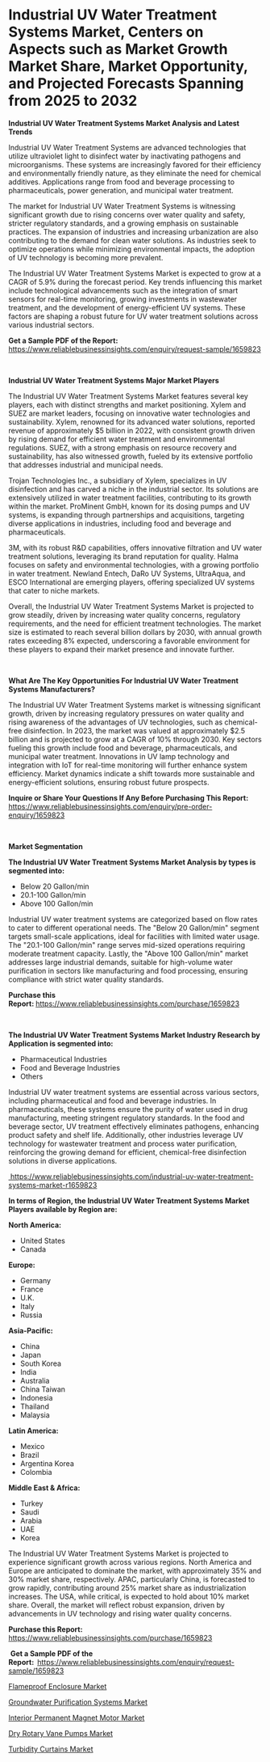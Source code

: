 <p><h1>Industrial UV Water Treatment Systems Market, Centers on Aspects such as Market Growth Market Share, Market Opportunity, and Projected Forecasts Spanning from 2025 to 2032</h1></p><p><strong>Industrial UV Water Treatment Systems Market Analysis and Latest Trends</strong></p>
<p><p>Industrial UV Water Treatment Systems are advanced technologies that utilize ultraviolet light to disinfect water by inactivating pathogens and microorganisms. These systems are increasingly favored for their efficiency and environmentally friendly nature, as they eliminate the need for chemical additives. Applications range from food and beverage processing to pharmaceuticals, power generation, and municipal water treatment.</p><p>The market for Industrial UV Water Treatment Systems is witnessing significant growth due to rising concerns over water quality and safety, stricter regulatory standards, and a growing emphasis on sustainable practices. The expansion of industries and increasing urbanization are also contributing to the demand for clean water solutions. As industries seek to optimize operations while minimizing environmental impacts, the adoption of UV technology is becoming more prevalent.</p><p>The Industrial UV Water Treatment Systems Market is expected to grow at a CAGR of 5.9% during the forecast period. Key trends influencing this market include technological advancements such as the integration of smart sensors for real-time monitoring, growing investments in wastewater treatment, and the development of energy-efficient UV systems. These factors are shaping a robust future for UV water treatment solutions across various industrial sectors.</p></p>
<p><strong>Get a Sample PDF of the Report:&nbsp;</strong> <a href="https://www.reliablebusinessinsights.com/enquiry/request-sample/1659823?utm_campaign=62&utm_medium=2&utm_source=Github&utm_content=ia&utm_term=17022025&utm_id=industrial-uv-water-treatment-systems">https://www.reliablebusinessinsights.com/enquiry/request-sample/1659823</a></p>
<p>&nbsp;</p>
<p><strong>Industrial UV Water Treatment Systems Major Market Players</strong></p>
<p><p>The Industrial UV Water Treatment Systems Market features several key players, each with distinct strengths and market positioning. Xylem and SUEZ are market leaders, focusing on innovative water technologies and sustainability. Xylem, renowned for its advanced water solutions, reported revenue of approximately $5 billion in 2022, with consistent growth driven by rising demand for efficient water treatment and environmental regulations. SUEZ, with a strong emphasis on resource recovery and sustainability, has also witnessed growth, fueled by its extensive portfolio that addresses industrial and municipal needs.</p><p>Trojan Technologies Inc., a subsidiary of Xylem, specializes in UV disinfection and has carved a niche in the industrial sector. Its solutions are extensively utilized in water treatment facilities, contributing to its growth within the market. ProMinent GmbH, known for its dosing pumps and UV systems, is expanding through partnerships and acquisitions, targeting diverse applications in industries, including food and beverage and pharmaceuticals.</p><p>3M, with its robust R&D capabilities, offers innovative filtration and UV water treatment solutions, leveraging its brand reputation for quality. Halma focuses on safety and environmental technologies, with a growing portfolio in water treatment. Newland Entech, DaRo UV Systems, UltraAqua, and ESCO International are emerging players, offering specialized UV systems that cater to niche markets.</p><p>Overall, the Industrial UV Water Treatment Systems Market is projected to grow steadily, driven by increasing water quality concerns, regulatory requirements, and the need for efficient treatment technologies. The market size is estimated to reach several billion dollars by 2030, with annual growth rates exceeding 8% expected, underscoring a favorable environment for these players to expand their market presence and innovate further.</p></p>
<p>&nbsp;</p>
<p><strong>What Are The Key Opportunities For Industrial UV Water Treatment Systems Manufacturers?</strong></p>
<p><p>The Industrial UV Water Treatment Systems market is witnessing significant growth, driven by increasing regulatory pressures on water quality and rising awareness of the advantages of UV technologies, such as chemical-free disinfection. In 2023, the market was valued at approximately $2.5 billion and is projected to grow at a CAGR of 10% through 2030. Key sectors fueling this growth include food and beverage, pharmaceuticals, and municipal water treatment. Innovations in UV lamp technology and integration with IoT for real-time monitoring will further enhance system efficiency. Market dynamics indicate a shift towards more sustainable and energy-efficient solutions, ensuring robust future prospects.</p></p>
<p><strong>Inquire or Share Your Questions If Any Before Purchasing This Report:</strong> <a href="https://www.reliablebusinessinsights.com/enquiry/pre-order-enquiry/1659823?utm_campaign=62&utm_medium=2&utm_source=Github&utm_content=ia&utm_term=17022025&utm_id=industrial-uv-water-treatment-systems">https://www.reliablebusinessinsights.com/enquiry/pre-order-enquiry/1659823</a></p>
<p>&nbsp;</p>
<p><strong>Market Segmentation</strong></p>
<p><strong>The Industrial UV Water Treatment Systems Market Analysis by types is segmented into:</strong></p>
<p><ul><li>Below 20 Gallon/min</li><li>20.1-100 Gallon/min</li><li>Above 100 Gallon/min</li></ul></p>
<p><p>Industrial UV water treatment systems are categorized based on flow rates to cater to different operational needs. The "Below 20 Gallon/min" segment targets small-scale applications, ideal for facilities with limited water usage. The "20.1-100 Gallon/min" range serves mid-sized operations requiring moderate treatment capacity. Lastly, the "Above 100 Gallon/min" market addresses large industrial demands, suitable for high-volume water purification in sectors like manufacturing and food processing, ensuring compliance with strict water quality standards.</p></p>
<p><strong>Purchase this Report:&nbsp;</strong><a href="https://www.reliablebusinessinsights.com/purchase/1659823?utm_campaign=62&utm_medium=2&utm_source=Github&utm_content=ia&utm_term=17022025&utm_id=industrial-uv-water-treatment-systems">https://www.reliablebusinessinsights.com/purchase/1659823</a></p>
<p>&nbsp;</p>
<p><strong>The Industrial UV Water Treatment Systems Market Industry Research by Application is segmented into:</strong></p>
<p><ul><li>Pharmaceutical Industries</li><li>Food and Beverage Industries</li><li>Others</li></ul></p>
<p><p>Industrial UV water treatment systems are essential across various sectors, including pharmaceutical and food and beverage industries. In pharmaceuticals, these systems ensure the purity of water used in drug manufacturing, meeting stringent regulatory standards. In the food and beverage sector, UV treatment effectively eliminates pathogens, enhancing product safety and shelf life. Additionally, other industries leverage UV technology for wastewater treatment and process water purification, reinforcing the growing demand for efficient, chemical-free disinfection solutions in diverse applications.</p></p>
<p><a href="https://www.reliablebusinessinsights.com/industrial-uv-water-treatment-systems-market-r1659823?utm_campaign=62&utm_medium=2&utm_source=Github&utm_content=ia&utm_term=17022025&utm_id=industrial-uv-water-treatment-systems">&nbsp;https://www.reliablebusinessinsights.com/industrial-uv-water-treatment-systems-market-r1659823</a></p>
<p><strong>In terms of Region, the Industrial UV Water Treatment Systems Market Players available by Region are:</strong></p>
<p>
    <p> <strong> North America: </strong>
        <ul>
            <li>United States</li>
            <li>Canada</li>
        </ul>
        </p> 
    <p> <strong> Europe: </strong>
        <ul>
            <li>Germany</li>
            <li>France</li>
            <li>U.K.</li>
            <li>Italy</li>
            <li>Russia</li>
        </ul>
        </p> 
    <p> <strong> Asia-Pacific: </strong>
        <ul>
            <li>China</li>
            <li>Japan</li>
            <li>South Korea</li>
            <li>India</li>
            <li>Australia</li>
            <li>China Taiwan</li>
            <li>Indonesia</li>
            <li>Thailand</li>
            <li>Malaysia</li>
        </ul>
        </p> 
    <p> <strong> Latin America: </strong>
        <ul>
            <li>Mexico</li>
            <li>Brazil</li>
            <li>Argentina Korea</li>
            <li>Colombia</li>
        </ul>
        </p> 
    <p> <strong> Middle East & Africa: </strong>
        <ul>
            <li>Turkey</li>
            <li>Saudi</li>
            <li>Arabia</li>
            <li>UAE</li>
            <li>Korea</li>
        </ul>
    </p>
    </p>
<p><p>The Industrial UV Water Treatment Systems Market is projected to experience significant growth across various regions. North America and Europe are anticipated to dominate the market, with approximately 35% and 30% market share, respectively. APAC, particularly China, is forecasted to grow rapidly, contributing around 25% market share as industrialization increases. The USA, while critical, is expected to hold about 10% market share. Overall, the market will reflect robust expansion, driven by advancements in UV technology and rising water quality concerns.</p></p>
<p><strong>Purchase this Report: </strong><a href="https://www.reliablebusinessinsights.com/purchase/1659823?utm_campaign=62&utm_medium=2&utm_source=Github&utm_content=ia&utm_term=17022025&utm_id=industrial-uv-water-treatment-systems">https://www.reliablebusinessinsights.com/purchase/1659823</a></p>
<p>&nbsp;<strong>Get a Sample PDF of the Report:&nbsp;&nbsp;</strong><a href="https://www.reliablebusinessinsights.com/enquiry/request-sample/1659823?utm_campaign=62&utm_medium=2&utm_source=Github&utm_content=ia&utm_term=17022025&utm_id=industrial-uv-water-treatment-systems">https://www.reliablebusinessinsights.com/enquiry/request-sample/1659823</a></p>
<p><strong></strong></p>
<p><p><a href="https://github.com/ugurgyuri/Market-Research-Report-List-1/blob/main/flameproof-enclosure-market.md?utm_campaign=62&utm_medium=2&utm_source=Github&utm_content=ia&utm_term=17022025&utm_id=industrial-uv-water-treatment-systems">Flameproof Enclosure Market</a></p><p><a href="https://github.com/vilolakoreni/Market-Research-Report-List-1/blob/main/groundwater-purification-systems-market.md?utm_campaign=62&utm_medium=2&utm_source=Github&utm_content=ia&utm_term=17022025&utm_id=industrial-uv-water-treatment-systems">Groundwater Purification Systems Market</a></p><p><a href="https://github.com/rrapajecundi/Market-Research-Report-List-1/blob/main/interior-permanent-magnet-motor-market.md?utm_campaign=62&utm_medium=2&utm_source=Github&utm_content=ia&utm_term=17022025&utm_id=industrial-uv-water-treatment-systems">Interior Permanent Magnet Motor Market</a></p><p><a href="https://github.com/miottaredlin79/Market-Research-Report-List-1/blob/main/dry-rotary-vane-pumps-market.md?utm_campaign=62&utm_medium=2&utm_source=Github&utm_content=ia&utm_term=17022025&utm_id=industrial-uv-water-treatment-systems">Dry Rotary Vane Pumps Market</a></p><p><a href="https://github.com/paljuhubeyde/Market-Research-Report-List-1/blob/main/turbidity-curtains-market.md?utm_campaign=62&utm_medium=2&utm_source=Github&utm_content=ia&utm_term=17022025&utm_id=industrial-uv-water-treatment-systems">Turbidity Curtains Market</a></p></p>